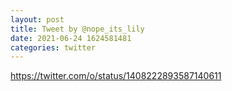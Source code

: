 ```yaml
--- 
layout: post 
title: Tweet by @nope_its_lily 
date: 2021-06-24 1624581481 
categories: twitter 
--- 
```

https://twitter.com/o/status/1408222893587140611
